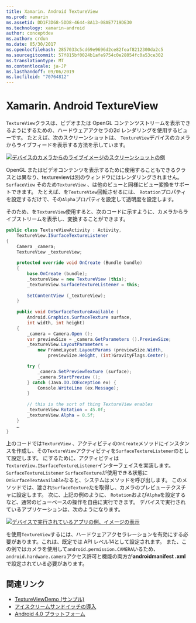 ```yaml
---
title: Xamarin. Android TextureView
ms.prod: xamarin
ms.assetid: DD1F3D68-5DD8-4644-8A13-08AE7719DE30
ms.technology: xamarin-android
author: conceptdev
ms.author: crdun
ms.date: 05/30/2017
ms.openlocfilehash: 2857033c5cd69e9696d2ce82feaf8212300da2c5
ms.sourcegitcommit: 57f815bf0024b1afe9754c0e28054fc0a53ce302
ms.translationtype: MT
ms.contentlocale: ja-JP
ms.lasthandoff: 09/06/2019
ms.locfileid: "70764812"
---
```

# <a name="xamarinandroid-textureview"></a>Xamarin. Android TextureView

`TextureView`クラスは、ビデオまたは OpenGL コンテンツストリームを表示できるようにするための、ハードウェアアクセラの2d レンダリングを使用するビューです。 たとえば、次のスクリーンショットは、 `TextureView`デバイスのカメラからライブフィードを表示する方法を示しています。

[![デバイスのカメラからのライブイメージのスクリーンショットの例](texture-view-images/22-textureviewcamera.png)](texture-view-images/22-textureviewcamera.png#lightbox)

OpenGL またはビデオコンテンツを表示するために使用することもできるクラスとは異なり、textureviewは別のウィンドウにはレンダリングされません。`SurfaceView`
そのため`TextureView` 、は他のビューと同様にビュー変換をサポートできます。 たとえば、を`TextureView`回転させるには、 `Rotation`プロパティを設定するだけで、その`Alpha`プロパティを設定して透明度を設定します。

そのため、を`TextureView`使用すると、次のコードに示すように、カメラからライブストリームを表示し、変換することができます。

```csharp
public class TextureViewActivity : Activity,
    TextureView.ISurfaceTextureListener
{
    Camera _camera;
    TextureView _textureView;
       
    protected override void OnCreate (Bundle bundle)
    {
        base.OnCreate (bundle);
        _textureView = new TextureView (this);
        _textureView.SurfaceTextureListener = this;
           
        SetContentView (_textureView);
    }
       
    public void OnSurfaceTextureAvailable (
        Android.Graphics.SurfaceTexture surface,
        int width, int height)
    {
        _camera = Camera.Open ();
        var previewSize = _camera.GetParameters ().PreviewSize;
        _textureView.LayoutParameters =
            new FrameLayout.LayoutParams (previewSize.Width,
                previewSize.Height, (int)GravityFlags.Center);

        try {
            _camera.SetPreviewTexture (surface);
            _camera.StartPreview ();
        } catch (Java.IO.IOException ex) {
            Console.WriteLine (ex.Message);
        }
           
        // this is the sort of thing TextureView enables
        _textureView.Rotation = 45.0f;
        _textureView.Alpha = 0.5f;
    }
    …
}
```

上のコードでは`TextureView` 、アクティビティの`OnCreate`メソッドにインスタンスを作成し、その`TextureView`アクティビティを`SurfaceTextureListener`のとして設定します。 にするために、アクティビティは`TextureView.ISurfaceTextureListener`インターフェイスを実装します。 `SurfaceTextureListener` `SurfaceTexture`が使用できる状態に`OnSurfaceTextAvailable`なると、システムはメソッドを呼び出します。 このメソッドでは、渡され`SurfaceTexture`たを取得し、カメラのプレビューテクスチャに設定します。 次に、上記の例のように、 `Rotation`および`Alpha`を設定するなど、通常のビューベースの操作を自由に実行できます。 デバイスで実行されているアプリケーションは、次のようになります。

[![デバイスで実行されているアプリの例、イメージの表示](texture-view-images/17-textureviewdemo.png)](texture-view-images/17-textureviewdemo.png#lightbox)

を使用`TextureView`するには、ハードウェアアクセラレーションを有効にする必要があります。これは、既定では API レベル14として設定されます。 また、この例ではカメラを使用して`android.permission.CAMERA`いるため、 `android.hardware.camera`アクセス許可と機能の両方が**androidmanifest .xml**で設定されている必要があります。

## <a name="related-links"></a>関連リンク

- [TextureViewDemo (サンプル)](https://docs.microsoft.com/samples/xamarin/monodroid-samples/textureviewdemo)
- [アイスクリームサンドイッチの導入](http://www.android.com/about/ice-cream-sandwich/)
- [Android 4.0 プラットフォーム](https://developer.android.com/sdk/android-4.0.html)
